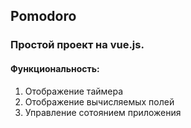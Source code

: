## Pomodoro

### Простой проект на vue.js.

#### Функциональность:
1. Отображение таймера
2. Отображение вычисляемых полей
3. Управление сотоянием приложения